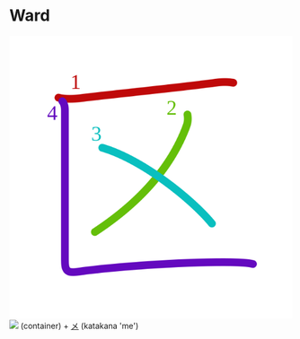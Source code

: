 # Ward
![533a](Kanji/kanji-colorize/533a.svg)
![](http://www.kanjidamage.com/assets/radsmall/container-95ffdda22d10b4e78eabfcef483287040d516b3001d381a5aa93a43bda1d54fb.jpg) (container) + [メ](Kanji/temp-kanji/メ.md) (katakana 'me') 